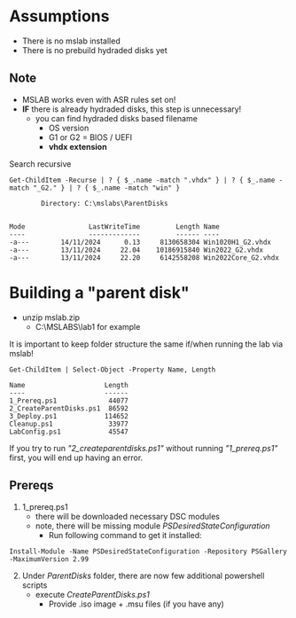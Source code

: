 # Assumptions

- There is no mslab installed
- There is no prebuild hydraded disks yet

## Note

- MSLAB works even with ASR rules set on!
- **IF** there is already hydraded disks, this step is unnecessary!
  - you can find hydraded disks based filename
    - OS version
    - G1 or G2 = BIOS / UEFI
    - **vhdx extension**

Search recursive

```
Get-ChildItem -Recurse | ? { $_.name -match ".vhdx" } | ? { $_.name -match "_G2." } | ? { $_.name -match "win" }

        Directory: C:\mslabs\ParentDisks


Mode                LastWriteTime         Length Name
----                -------------         ------ ----
-a---        14/11/2024      0.13     8130658304 Win1020H1_G2.vhdx
-a---        13/11/2024     22.04    10186915840 Win2022_G2.vhdx
-a---        13/11/2024     22.20     6142558208 Win2022Core_G2.vhdx
```

# Building a "parent disk"

- unzip mslab.zip
  - C:\MSLABS\lab1 for example

It is important to keep folder structure the same if/when running the lab via mslab!

```
Get-ChildItem | Select-Object -Property Name, Length

Name                    Length
----                    ------
1_Prereq.ps1             44077
2_CreateParentDisks.ps1  86592
3_Deploy.ps1            114652
Cleanup.ps1              33977
LabConfig.ps1            45547
```

If you try to run *"2_createparentdisks.ps1"* without running *"1_prereq.ps1"* first, you will end up having an error.

## Prereqs

1. 1_prereq.ps1
   - there will be downloaded necessary DSC modules
   - note, there will be missing module *PSDesiredStateConfiguration*
     - Run following command to get it installed:
```     
Install-Module -Name PSDesiredStateConfiguration -Repository PSGallery -MaximumVersion 2.99
```

2. Under *ParentDisks* folder, there are now few additional powershell scripts
   - execute *CreateParentDisks.ps1*
     - Provide .iso image + .msu files (if you have any)